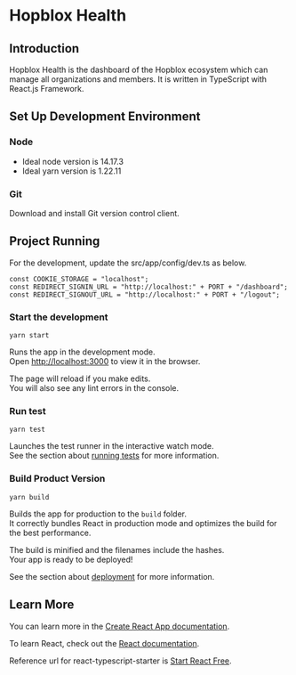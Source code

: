 # Hopblox Health

## Introduction
Hopblox Health is the dashboard of the Hopblox ecosystem which can manage all organizations and members. It is written in TypeScript with React.js Framework.

## Set Up Development Environment

### Node
- Ideal node version is 14.17.3
- Ideal yarn version is 1.22.11

### Git
Download and install Git version control client.

## Project Running

For the development, update the src/app/config/dev.ts as below.
```
const COOKIE_STORAGE = "localhost";
const REDIRECT_SIGNIN_URL = "http://localhost:" + PORT + "/dashboard";
const REDIRECT_SIGNOUT_URL = "http://localhost:" + PORT + "/logout";
```

### Start the development

```
yarn start
```

Runs the app in the development mode.\
Open [http://localhost:3000](http://localhost:3000) to view it in the browser.

The page will reload if you make edits.\
You will also see any lint errors in the console.

### Run test

```
yarn test
```

Launches the test runner in the interactive watch mode.\
See the section about [running tests](https://facebook.github.io/create-react-app/docs/running-tests) for more information.

### Build Product Version

```
yarn build
```

Builds the app for production to the `build` folder.\
It correctly bundles React in production mode and optimizes the build for the best performance.

The build is minified and the filenames include the hashes.\
Your app is ready to be deployed!

See the section about [deployment](https://facebook.github.io/create-react-app/docs/deployment) for more information.

## Learn More

You can learn more in the [Create React App documentation](https://facebook.github.io/create-react-app/docs/getting-started).

To learn React, check out the [React documentation](https://reactjs.org/).

Reference url for react-typescript-starter is [Start React Free](https://preview.keenthemes.com/start-react-free/).
